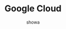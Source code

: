 ---
title: Google Cloud
type: docs
author: showa
lastmod: 2023-10-09T17:24:25+09:00
waight: 4000
---